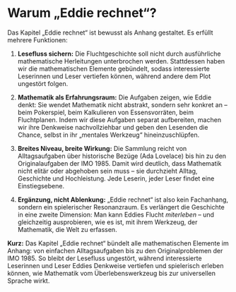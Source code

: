# Warum „Eddie rechnet“?

Das Kapitel „Eddie rechnet“ ist bewusst als Anhang gestaltet. Es erfüllt mehrere Funktionen:

1. **Lesefluss sichern:**
   Die Fluchtgeschichte soll nicht durch ausführliche mathematische Herleitungen unterbrochen werden. Stattdessen haben wir die mathematischen Elemente gebündelt, sodass interessierte Leserinnen und Leser vertiefen können, während andere dem Plot ungestört folgen.

2. **Mathematik als Erfahrungsraum:**
   Die Aufgaben zeigen, wie Eddie denkt: Sie wendet Mathematik nicht abstrakt, sondern sehr konkret an – beim Pokerspiel, beim Kalkulieren von Essensvorräten, beim Fluchtplanen. Indem wir diese Aufgaben separat aufbereiten, machen wir ihre Denkweise nachvollziehbar und geben den Lesenden die Chance, selbst in ihr „mentales Werkzeug“ hineinzuschlüpfen.

3. **Breites Niveau, breite Wirkung:**
   Die Sammlung reicht von Alltagsaufgaben über historische Bezüge (Ada Lovelace) bis hin zu den Originalaufgaben der IMO 1985. Damit wird deutlich, dass Mathematik nicht elitär oder abgehoben sein muss – sie durchzieht Alltag, Geschichte und Hochleistung. Jede Leserin, jeder Leser findet eine Einstiegsebene.

4. **Ergänzung, nicht Ablenkung:**
   „Eddie rechnet“ ist also kein Fachanhang, sondern ein spielerischer Resonanzraum. Es verlängert die Geschichte in eine zweite Dimension: Man kann Eddies Flucht *miterleben* – und gleichzeitig ausprobieren, wie es ist, mit ihrem Werkzeug, der Mathematik, die Welt zu erfassen.

**Kurz:** Das Kapitel „Eddie rechnet“ bündelt alle mathematischen Elemente im Anhang: von einfachen Alltagsaufgaben bis zu den Originalproblemen der IMO 1985. So bleibt der Lesefluss ungestört, während interessierte Leserinnen und Leser Eddies Denkweise vertiefen und spielerisch erleben können, wie Mathematik vom Überlebenswerkzeug bis zur universellen Sprache wirkt.
